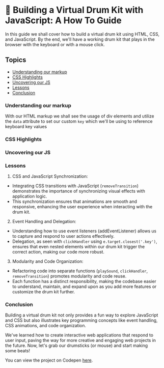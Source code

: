 # 🥁 Building a Virtual Drum Kit with JavaScript: A How To Guide

In this guide we shall cover how to build a virtual drum kit using HTML, CSS, and JavaScript. By the end, we'll have a working drum kit that plays in the browser with the keyboard or with a mouse click.

## Topics
- [Understanding our markup](###Understanding-our-markup)
- [CSS Highlights](###css-highlights)
- [Uncovering our JS](###uncovering-our-js)
- [Lessons](###lessons)
- [Conclusion](###conclusion)

### Understanding our markup

With our HTML markup we shall see the usage of div elements and utilize the `data` attribute to set our custom `key` which we'll be using to reference keyboard key values

### CSS Highlights

### Uncovering our JS

### Lessons

1. CSS and JavaScript Synchronization:
- Integrating CSS transitions with JavaScript (`removeTransition`) demonstrates the importance of synchronizing visual effects with application logic.
- This synchronization ensures that animations are smooth and responsive, enhancing the user experience when interacting with the drum kit.

2. Event Handling and Delegation:
- Understanding how to use event listeners (addEventListener) allows us to capture and respond to user actions effectively.
- Delegation, as seen with `clickHandler` using `e.target.closest('.key')`, ensures that even nested elements within our drum kit trigger the correct action, making our code more robust.

3. Modularity and Code Organization:
- Refactoring code into separate functions (`playSound`, `clickHandler`, `removeTransition`) promotes modularity and code reuse.
- Each function has a distinct responsibility, making the codebase easier to understand, maintain, and expand upon as you add more features or customize the drum kit further.

### Conclusion

Building a virtual drum kit not only provides a fun way to explore JavaScript and CSS but also illustrates key programming concepts like event handling, CSS animations, and code organization. 

We've learned how to create interactive web applications that respond to user input, paving the way for more creative and engaging web projects in the future. Now, let's grab our drumsticks (or mouse) and start making some beats!

You can view the project on Codepen [here](https://codepen.io/benjaminkyamanywa/pen/XWLmxKM).